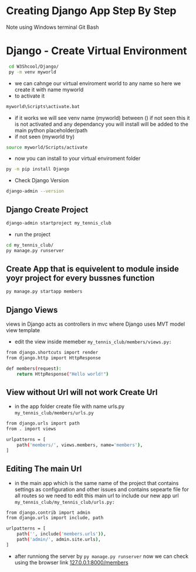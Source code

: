 # Creating Django App Step By Step

Note using Windows terminal Git Bash

# Django - Create Virtual Environment

```sh
 cd W3Shcool/Django/
 py -m venv myworld
```

- we can cahnge our virtual enviroment world to any name so here we create it with name myworld
- to activate it

```sh
myworld\Scripts\activate.bat
```

- if it works we will see venv name (myworld) between () if not seen this it is not activated and any dependancy you will install will be added to the main python placeholder/path
- if not seen (myworld try)

```sh
source myworld/Scripts/activate
```

- now you can install to your virtual enviroment folder

```sh
py -m pip install Django
```

- Check Django Version

```sh
django-admin --version
```

## Django Create Project

```sh
django-admin startproject my_tennis_club
```

- run the project

```sh
cd my_tennis_club/
py manage.py runserver
```

## Create App that is equivelent to module inside yoyr project for every bussnes function

```sh
py manage.py startapp members
```

## Django Views

views in Django acts as controllers in mvc where Django uses MVT model view template

- edit the view inside memeber `my_tennis_club/members/views.py:`

```sh
from django.shortcuts import render
from django.http import HttpResponse

def members(request):
    return HttpResponse("Hello world!")
```

## View without Url will not work Create Url

- in the app folder create file with name urls.py `my_tennis_club/members/urls.py`

```sh
from django.urls import path
from . import views

urlpatterns = [
    path('members/', views.members, name='members'),
]
```

## Editing The main Url

- in the main app which is the same name of the project that contains settings as configuration and other issues and contains sepearte file for all routes so we need to edit this main url to include our new app url `my_tennis_club/my_tennis_club/urls.py:`

```sh
from django.contrib import admin
from django.urls import include, path

urlpatterns = [
    path('', include('members.urls')),
    path('admin/', admin.site.urls),
]
```

- after runniong the server by `py manage.py runserver`
  now we can check using the browser link [127.0.0.1:8000/members](http://127.0.0.1:8000/members)
